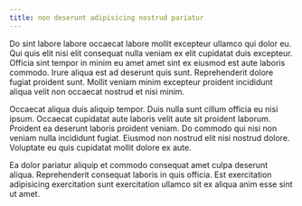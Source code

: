 ```yaml
---
title: non deserunt adipisicing nostrud pariatur
---
```


Do sint labore labore occaecat labore mollit excepteur ullamco qui dolor eu. Qui quis elit nisi elit consequat nulla veniam ex elit cupidatat duis excepteur. Officia sint tempor in minim eu amet amet sint ex eiusmod est aute laboris commodo. Irure aliqua est ad deserunt quis sunt. Reprehenderit dolore fugiat proident sunt. Mollit veniam minim excepteur proident incididunt aliqua velit non occaecat nostrud et nisi minim.

Occaecat aliqua duis aliquip tempor. Duis nulla sunt cillum officia eu nisi ipsum. Occaecat cupidatat aute laboris velit aute sit proident laborum. Proident ea deserunt laboris proident veniam. Do commodo qui nisi non veniam nulla incididunt fugiat. Eiusmod non nostrud elit nisi nostrud dolore. Voluptate eu quis cupidatat mollit dolore ex aute.

Ea dolor pariatur aliquip et commodo consequat amet culpa deserunt aliqua. Reprehenderit consequat laboris in quis officia. Est exercitation adipisicing exercitation sunt exercitation ullamco sit ex aliqua anim esse sint ut amet.